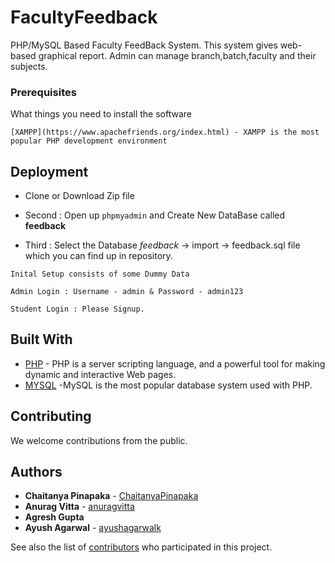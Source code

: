 # FacultyFeedback
PHP/MySQL Based Faculty FeedBack System. This system gives web-based graphical report.
Admin can manage branch,batch,faculty and their subjects.

### Prerequisites

What things you need to install the software

```
[XAMPP](https://www.apachefriends.org/index.html) - XAMPP is the most popular PHP development environment

```

## Deployment

* Clone or Download Zip file

* Second : Open up `phpmyadmin` and Create New DataBase called **feedback**

* Third : Select the Database *feedback* -> import -> feedback.sql file which you can find up in repository.

```
Inital Setup consists of some Dummy Data 

Admin Login : Username - admin & Password - admin123

Student Login : Please Signup.

```

## Built With

* [PHP](https://www.w3schools.com/php/default.asp) - PHP is a server scripting language, and a powerful tool for making dynamic and interactive Web pages.
* [MYSQL](https://www.w3schools.com/php/php_mysql_intro.asp) -MySQL is the most popular database system used with PHP.

## Contributing

We welcome contributions from the public.

## Authors

* **Chaitanya Pinapaka** - [ChaitanyaPinapaka](https://github.com/ChaitanyaPinapaka)
* **Anurag Vitta** - [anuragvitta](https://github.com/anuragvitta)
* **Agresh Gupta**
* **Ayush Agarwal** - [ayushagarwalk](https://github.com/ayushagarwalk) 

See also the list of [contributors](https://github.com/ayushagarwalk/FacultyFeedback/contributors) who participated in this project.